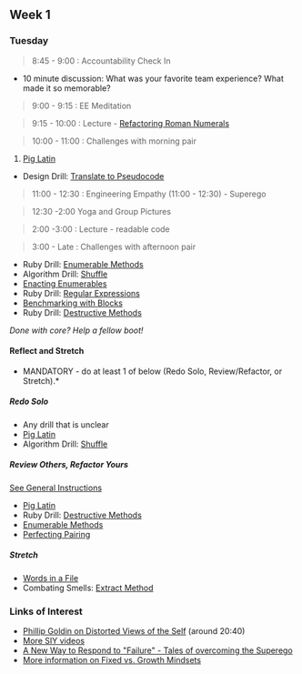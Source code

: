 ## Week 1

### Tuesday

> 8:45 - 9:00 : Accountability Check In

  - 10 minute discussion:  What was your favorite team experience?  What made it so memorable?

> 9:00 - 9:15 : EE Meditation

> 9:15 - 10:00 : Lecture - [Refactoring Roman Numerals](http://talks.devbootcamp.com/code-smells-refactoring-roman-numerals)

> 10:00 - 11:00 : Challenges with morning pair

1. [Pig Latin](https://github.com/sea-lions-2014/pig-latin-challenge)
- Design Drill: [Translate to Pseudocode](https://github.com/sea-lions-2014/design-drill-translate-to-pseudocode-challenge)

> 11:00 - 12:30 : Engineering Empathy (11:00 - 12:30) - Superego

> 12:30 -2:00 Yoga and Group Pictures

> 2:00 -3:00 : Lecture - readable code

> 3:00 - Late : Challenges with afternoon pair

- Ruby Drill: [Enumerable Methods](https://github.com/sea-lions-2014/ruby-drill-enumerable-methods-challenge)
- Algorithm Drill: [Shuffle](https://github.com/sea-lions-2014/algorithm-drill-shuffle-challenge)
- [Enacting Enumerables](https://github.com/sea-lions-2014/enacting-enumerables-challenge)
- Ruby Drill: [Regular Expressions](https://github.com/sea-lions-2014/ruby-drill-regular-expressions-challenge)
- [Benchmarking with Blocks](https://github.com/sea-lions-2014/simple-benchmarking-with-blocks-challenge)
- Ruby Drill: [Destructive Methods](https://github.com/sea-lions-2014/ruby-drill-destructive-methods-challenge)

*Done with core? Help a fellow boot!*

#### Reflect and Stretch

* MANDATORY - do at least 1 of below (Redo Solo, Review/Refactor, or Stretch).*

##### Redo Solo

- Any drill that is unclear
- [Pig Latin](https://github.com/sea-lions-2014/pig-latin-challenge)
- Algorithm Drill: [Shuffle](https://github.com/sea-lions-2014/algorithm-drill-shuffle-challenge)

##### Review Others, Refactor Yours 

[See General Instructions](https://github.com/sea-lions-2014/review-others-refactor-yours-challenge)

- [Pig Latin](https://github.com/sea-lions-2014/pig-latin-challenge)
- Ruby Drill: [Destructive Methods](https://github.com/sea-lions-2014/ruby-drill-destructive-methods-challenge)
- [Enumerable Methods](https://github.com/sea-lions-2014/enumerable-methods-challenge)
- [Perfecting Pairing](https://github.com/sea-lions-2014/perfecting-pairing-challenge)

##### Stretch

- [Words in a File](https://github.com/sea-lions-2014/words-in-a-file-challenge)
- Combating Smells: [Extract Method](https://github.com/sea-lions-2014/combating-smells-extract-method-challenge)


### Links of Interest
- [Phillip Goldin on Distorted Views of the Self](http://www.youtube.com/watch?v=bKtBxxR0JRM#t=1243) (around 20:40)
- [More SIY videos](http://www.siyli.org/take-the-course/siy-curriculum/)
- [A New Way to Respond to "Failure" - Tales of overcoming the Superego](http://www.youtube.com/watch?v=_tjYoKCBYag)
- [More information on Fixed vs. Growth Mindsets](http://michaelgr.com/2007/04/15/fixed-mindset-vs-growth-mindset-which-one-are-you/)
